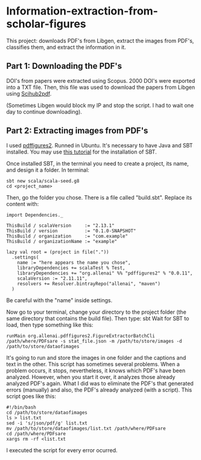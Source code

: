 # Information-extraction-from-scholar-figures
This project: downloads PDF's from Libgen, extract the images from PDF's, classifies them, and extract the information in it.

## Part 1: Downloading the PDF's
DOI's from papers were extracted using Scopus. 2000 DOI's were exported into a TXT file. Then, this file was used to download the papers 
from Libgen using [Scihub2pdf](https://github.com/bibcure/scihub2pdf).

(Sometimes Libgen would block my IP and stop the script. I had to wait one day to continue downloading).

## Part 2: Extracting images from PDF's
I used [pdffigures2](https://github.com/allenai/pdffigures2).
Runned in Ubuntu. It's necessary to have Java and SBT installed. 
You may use [this tutorial](https://www.youtube.com/watch?v=uYcSYCGITeU) for the installation of SBT.

Once installed SBT, in the terminal you need to create a project, its name, and design it a folder. In terminal:
```
sbt new scala/scala-seed.g8
cd <project_name>
```

Then, go the folder you chose. There is a file called "build.sbt". Replace its content with:
```
import Dependencies._

ThisBuild / scalaVersion     := "2.13.1"
ThisBuild / version          := "0.1.0-SNAPSHOT"
ThisBuild / organization     := "com.example"
ThisBuild / organizationName := "example"

lazy val root = (project in file("."))
  .settings(
    name := "here appears the name you chose",
    libraryDependencies += scalaTest % Test,
    libraryDependencies += "org.allenai" %% "pdffigures2" % "0.0.11",
    scalaVersion := "2.11.11",
    resolvers += Resolver.bintrayRepo("allenai", "maven")
  )
```
Be careful with the "name" inside settings.

Now go to your terminal, change your directory to the project folder (the same directory that contains the build file). Then type: sbt
Wait for SBT to load, then type something like this:
```
runMain org.allenai.pdffigures2.FigureExtractorBatchCli /path/where/PDFsare -s stat_file.json -m /path/to/store/images -d /path/to/store/dataofimages
```
It's going to run and store the images in one folder and the captions and text in the other. This script has sometimes several problems.
When a problem occurs, it stops, nevertheless, it knows which PDF's have been analyzed. However, when you start it over, it analyzes those
already analyzed PDF's again. What I did was to eliminate the PDF's that generated errors (manually) and also, the PDF's already 
analyzed (with a script). This script goes like this:
```
#!/bin/bash
cd /path/to/store/dataofimages
ls > list.txt
sed -i 's/json/pdf/g' list.txt
mv /path/to/store/dataofimages/list.txt /path/where/PDFsare
cd /path/where/PDFsare
xargs rm -rf <list.txt
```
I executed the script for every error ocurred.
